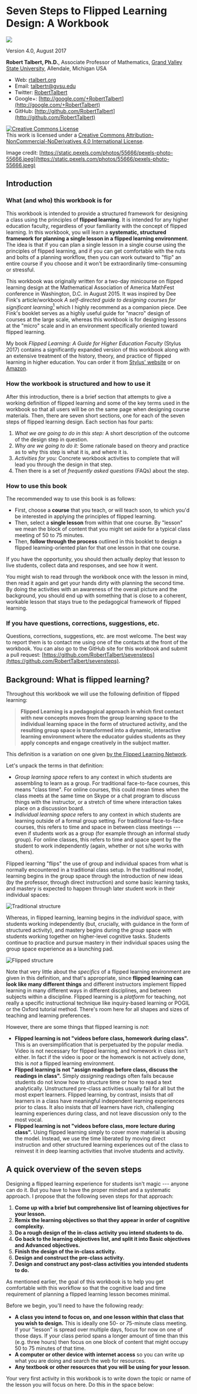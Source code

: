 # Seven Steps to Flipped Learning Design: A Workbook

![](pexels-photo-55666.jpeg)

Version 4.0, August 2017

__Robert Talbert, Ph.D.__, Associate Professor of Mathematics, [Grand Valley State University](http://gvsu.edu), Allendale, Michigan USA

+ Web: [rtalbert.org](http://rtalbert.org)
+ Email: [talbertr@gvsu.edu](mailto:talbertr@gvsu.edu)
+ Twitter: [RobertTalbert](http://twitter.com/RobertTalbert)
+ Google+: [http://google.com/+RobertTalbert](http://google.com/+RobertTalbert)
+ GitHub: [http://github.com/RobertTalbert](http://github.com/RobertTalbert)

<a rel="license" href="http://creativecommons.org/licenses/by-nc-nd/4.0/"><img alt="Creative Commons License" style="border-width:0" src="https://i.creativecommons.org/l/by-nc-nd/4.0/88x31.png" /></a><br />This work is licensed under a <a rel="license" href="http://creativecommons.org/licenses/by-nc-nd/4.0/">Creative Commons Attribution-NonCommercial-NoDerivatives 4.0 International License</a>.

Image credit: [https://static.pexels.com/photos/55666/pexels-photo-55666.jpeg](https://static.pexels.com/photos/55666/pexels-photo-55666.jpeg)

## Introduction 

### What (and who) this workbook is for

This workbook is intended to provide a structured framework for designing a class using the principles of __flipped learning__. It is intended for any higher education faculty, regardless of your familiarity with the concept of flipped learning. In this workbook, you will learn a __systematic, structured framework for planning a single lesson in a flipped learning environment__. The idea is that if you can plan a single lesson in a single course using the principles of flipped learning, and if you can get comfortable with the nuts and bolts of a planning workflow, then you can work outward to "flip" an entire course if you choose and it won't be extraordinarily time-consuming or stressful. 

This workbook was originally written for a two-day minicourse on flipped learning design at the Mathematical Association of America MathFest conference in Washington, D.C. in August 2015. It was inspired by Dee Fink's article/workbook _A self-directed guide to designing courses for significant learning_[^ref2] which I highly recommend as a companion piece. Dee Fink's booklet serves as a highly useful guide for "macro" design of courses at the large scale, whereas this workbook is for designing lessons at the "micro" scale and in an environment specifically oriented toward flipped learning.

My book _Flipped Learning: A Guide for Higher Education Faculty_ (Stylus 2017) contains a significantly expanded version of this workbook along with an extensive treatment of the history, theory, and practice of flipped learning in higher education. You can order it from [Stylus' website](https://sty.presswarehouse.com/Books/BookDetail.aspx?productID=468277) or on [Amazon](http://a.co/hrqEnMy).  

### How the workbook is structured and how to use it

After this introduction, there is a brief section that attempts to give a working definition of flipped learning and some of the key terms used in the workbook so that all users will be on the same page when designing course materials. Then, there are seven short sections, one for each of the seven steps of flipped learning design. Each section has four parts: 

1. _What we are going to do in this step:_ A short description of the outcome of the design step in question. 
2. _Why are we going to do it:_ Some rationale based on theory and practice as to why this step is what it is, and where it is. 
3. _Activities for you:_ Concrete workbook activities to complete that will lead you through the design in that step. 
4. Then there is a set of _frequently asked questions_ (FAQs) about the step. 

### How to use this book

The recommended way to use this book is as follows:

+ First, choose a **course** that you teach, or will teach soon, to which you'd be interested in applying the principles of flipped learning. 
+ Then, select a **single lesson** from within that one course. By "lesson" we mean the block of content that you might set aside for a typical class meeting of 50 to 75 minutes. 
+ Then, **follow through the process** outlined in this booklet to design a flipped learning-oriented plan for that one lesson in that one course.

If you have the opportunity, you should then actually deploy that lesson to live students, collect data and responses, and see how it went. 

You might wish to read through the workbook once with the lesson in mind, then read it again and get your hands dirty with planning the second time. By doing the activities with an awareness of the overall picture and the background, you should end up with something that is close to a coherent, workable lesson that stays true to the pedagogical framework of flipped learning.

### If you have questions, corrections, suggestions, etc. 

Questions, corrections, suggestions, etc. are most welcome. The best way to report them is to contact me using one of the contacts at the front of the workbook. You can also go to the GitHub site for this workbook and submit a pull request: [https://github.com/RobertTalbert/sevensteps](https://github.com/RobertTalbert/sevensteps). 

## Background: What is flipped learning?

Throughout this workbook we will use the following definition of flipped learning:

>__Flipped Learning is a pedagogical approach in which first contact with new concepts moves from the group learning space to the individual learning space in the form of structured activity, and the resulting group space is transformed into a dynamic, interactive learning environment where the educator guides students as they apply concepts and engage creatively in the subject matter.__

This definition is a variation on one given [by the Flipped Learning Network](http://flippedlearning.org/definition-of-flipped-learning/).

Let's unpack the terms in that definition: 

+ _Group learning space_ refers to any context in which students are assembling to learn as a group. For traditional face-to-face courses, this means "class time". For online courses, this could mean times when the class meets at the same time on Skype or a chat program to discuss things with the instructor, or a stretch of time where interaction takes place on a discussion board. 
+ _Individual learning space_ refers to any context in which students are learning outside of a formal group setting. For traditional face-to-face courses, this refers to time and space in between class meetings --- even if students work as a group (for example through an informal study group). For online classes, this refers to time and space spent by the student to work independently (again, whether or not s/he works with others). 

Flipped learning "flips" the use of group and individual spaces from what is normally encountered in a traditional class setup. In the traditional model, learning begins in the group space through the introduction of new ideas (by the professor, through direct instruction) and some basic learning tasks, and mastery is expected to happen through later student work in their individual spaces: 

![Traditional structure](tradspace.jpeg)

Whereas, in flipped learning, learning begins in the _individual_ space, with students working independently (but, crucially, with guidance in the form of structured activity), and mastery begins during the _group_ space with students working together on higher-level cognitive tasks. Students continue to practice and pursue mastery in their individual spaces using the group space experience as a launching pad. 


![Flipped structure](flipspace.png)

Note that very little about the _specifics_ of a flipped learning environment are given in this definition, and that's appropriate, since __flipped learning can look like many different things__ and different instructors implement flipped learning in many different ways in different disciplines, and between subjects within a discipline. Flipped learning is a _platform_ for teaching, not really a specific instructional technique like inquiry-based learning or POGIL or the Oxford tutorial method. There's room here for all shapes and sizes of teaching and learning preferences.

However, there are some things that flipped learning is _not_: 

+ **Flipped learning is not "videos before class, homework during class".** This is an oversimplification that is perpetuated by the popular media. Video is not necessary for flipped learning, and homework in class isn't either. In fact if the video is poor or the homework is not actively done, this is _not_ a flipped learning environment.
+ **Flipped learning is not "assign readings before class, discuss the readings in class".** Simply _assigning_ readings often fails because students do not know how to structure time or how to read a text analytically. Unstructured pre-class activities usually fail for all but the most expert learners. Flipped learning, by contrast, insists that _all_ learners in a class have meaningful independent learning experiences prior to class. It also insists that _all_ learners have rich, challenging learning experiences during class, and not leave discussion only to the most vocal.
+ **Flipped learning is not "videos before class, more lecture during class".** Using flipped learning simply to cover more material is abusing the model. Instead, we use the time liberated by moving direct instruction and other structured learning experiences out of the class to reinvest it in deep learning activities that involve students and activity.

## A quick overview of the seven steps

Designing a flipped learning experience for students isn't magic --- anyone can do it. But you have to have the proper mindset and a systematic approach. I propose that the following seven steps for that approach: 

1. __Come up with a brief but comprehensive list of learning objectives for your lesson.__
2. __Remix the learning objectives so that they appear in order of cognitive complexity.__
3. __Do a rough design of the in-class activity you intend students to do.__
4. __Go back to the learning objectives list, and split it into Basic objectives and Advanced objectives.__
5. __Finish the design of the in-class activity.__
6. __Design and construct the pre-class activity.__
7. __Design and construct any post-class activities you intended students to do.__

As mentioned earlier, the goal of this workbook is to help you get comfortable with this workflow so that the cognitive load and time requirement of planning a flipped learning lesson becomes minimal. 

Before we begin, you'll need to have the following ready:

+ __A class you intend to focus on, and one lesson within that class that you wish to design.__ This is ideally one 50- or 75-minute class meeting. If your "lesson" is spread over multiple days, focus for now on one of those days. If your class period spans a longer amount of time than this (e.g. three hours) then focus on one block of content that might occupy 50 to 75 minutes of that time.
+ __A computer or other device with internet access__ so you can write up what you are doing and search the web for resources.
+ __Any textbook or other resources that you will be using for your lesson__.

Your very first activity in this workbook is to write down the topic or name of the lesson you will focus on here. Do this in the space below: 

<br></br>
<br></br>
<br></br>
<br></br>
<br></br>

-----

## Step 1: Come up with learning objectives

### What we are going to do in this step

In this step, we are going to __create a list of concrete, measurable learning objectives__ for the lesson that you have chosen. 

### Why are we going to do it

When designing either a course or a single lesson or even a single activity, we have to ask: _What are students supposed to learn, and what (in my, the instructor's professional opinion) constitutes acceptable evidence that they have learned it?_ The reason for doing so is simply common sense --- both you and your students have a much easier time hitting a target that you can see than one you cannot see. 

The answers to these questions are summarized in what we call _learning objectives_. Learning objectives vary in their specificity depending on the context; they tend to be broad and sweeping when designing a course and more specific the more we "zoom in" on the course. In the context of this workbook, where we are zooming in on a single lesson, we want learning objectives that are:

+ __Unambiguous__. Each learning objective should be specific, easy to understand, and --- especially --- something the student can use later as a yardstick to measure their own understanding. 
+ __Concrete__. Objectives should only refer to actions we can actually measure, rather than internal states of mind or other non-measurable things. As a consequence, _words like "Know" or "Understand" or "Appreciate" should not be part of a lesson-level learning objective_. Obviously we want students to know, understand, and appreciate the main ideas of the lesson. But, how will you know if a student is doing so? The _actions_ they perform that tells you so are the real learning objectives. 
+ __Comprehensive__. Everything of importance in the lesson should be addressed either by a learning objectives or a combination of them. 
+ __Minimal__. While being comprehensive, learning objectives should not contain needless redundancies. 

Once we write learning objectives for the lesson, we are going to _share them with the students in the course_ because the learning objectives are primarily for the students' benefit. They help students know what they are supposed to be learning and how to know when they have learned it. And we instructors, too, get a set of criteria that we can use to assess student learning that is fair, objective, and standard for all students. 

We are not saying here that every possible desired outcome of a course can be reduced to a combination of task-oriented learning objectives on a short list. For example, I want students in my mathematics courses to become fluent and comfortable with the concept of abstraction. That's a good _course_-level objective. But on the micro scale, zooming into a single lesson, I have to think about specific tasks that students can perform, and which are measureable so that I can assess them, that move students incrementally toward that goal. That's what we're talking about in Step 1. 

**Example:** Suppose we're planning out a lesson in algebra focusing on the quadratic formula. By drawing upon my expertise as an instructor and maybe by scanning my textbook's section on this lesson, here is a possible list of learning objectives: 

+ Use the quadratic formula to find the roots of a second-degree polynomial.
+ Apply the quadratic formula to solve a real-world problem.
+ State the quadratic formula.
+ State the conditions under which a second-degree polynomial will have two real roots, one repeated root, or two complex roots.

Notice that each objective is unambiguous (the terms might be new but the task is straightforward) and concrete. 

### Activities for you

__Decide on a list of 3--8 learning objectives that meet the above criteria, and write them out.__ Remember to use action verbs; write clearly (because the student is the audience here); and make them comprehensive and yet minimal. You may need to make choices about what material to cover and what to leave out. Write those in a list in the space below. __Just list these in the order in which they appear, or the order in which they occurred to you.__ 

If you need more space, or have more than 8 objectives, just put them on a separate page.

1. Objective: <br><br>

2. Objective: <br><br>

3. Objective: <br><br>

4. Objective: <br><br>

5. Objective: <br><br>

6. Objective: <br><br>

7. Objective: <br><br>

8. Objective: <br><br>

### FAQ's about Step 1

__Q:__ How do I decide on the learning objectives for my lesson?

__A:__ Use your own judgment as a professional as to what students should be able to do, with skill and fluency, once the lesson is over. If you are having difficulty coming up with these, one hack is to look at your textbook if you are using one. Ask yourself: _What seem to be the most common tasks that the textbook seems to highlight, in the examples and exercises and so on?_ Textbooks aren't perfect but you can often reverse-engineer learning objectives from them if they are reasonably well-written. 

__Q:__ I can't seem to get away from the verbs "know" and "understand". How do I move beyond these words? 

__A:__ It's OK to _start_ with "know", "understand", "appreciate", etc. as learning objectives as long as we get more specific. To drill down into the specifics, ask yourself: What do I mean by "know" (or "understand", etc.) and what evidence will students show me that convinces me that they "know" ("understand", etc.) that material? For example, suppose in my algebra lesson I wanted students to "know the quadratic formula". What do I mean by "know"? I could mean "state from memory"; or I could mean "explain the parts"; or I could mean "give conditions when the formula should be used and when it should not be used"; or I could mean "derive the formula from scratch"; or I could mean "apply it to a real world situation". All of these things could reasonably be interpreted as "knowing" the quadratic formula. Which one(s) do I mean? First of all, decide this for your lesson. 

Then once you have decided, you are already more specific and it may be the case that no further wordsmithing is needed. For example I do want students to state the quadratic formula from memory, and I want them to apply it to real world situations. Well, there are the objectives: "State the quadratic formula from memory", and "Apply the quadratic formula to real-world problems". Depending on my situation I might want to add some more to these, but as learning objectives these stand up pretty well. 

---

## Step 2: Remix the learning objectives in order of complexity


### What we are going to do in this step

In this step, we are going to __take the learning objective list from Step 1 and reorder it according to the cognitive complexity of the tasks from simplest to hardest__. 

### Why are we going to do it

Not all learning objectives in a lesson are created equal. Some are very simple: stating definitions of terms, recalling key dates and facts, identifying parts of the body or parts of a painting. Some are much more complex: analyzing a poem for structure, critiquing an argument, creating a model. __In flipped learning, we want students to engage with new concepts independently in their individual spaces but we do not expect students to master all the learning objectives on their own__. 

We don't expect students to "teach themselves the material" --- not all of it, anyway. But we do insist that students learn the _basic_ material, the stuff that can certainly be acquired through guided, structured independent work. In order to do this, both we and our students have to have a sense of which objectives are simple and which ones aren't. That's probably easy for us, but not so easy for students, who typically have little to no experience in judging the complexity of a learning task from its description. 

A useful framework for thinking about complexity of learning tasks is __Bloom's Taxonomy__ ([^ref-bloom] and revised/updated in [^ref-bloomupdate]). Bloom's Taxonomy is often depicted as a pyramid:

![Bloom's Taxonomy](vandycft-bloom.jpg)

Categories of cognitive tasks that are lower on the pyramid are considered to be less cognitively complex, and the complexity increases as we move up the pyramid. Note the action verbs in each level --- very useful for fleshing out learning objectives. Here is a 3D depiction of Bloom's Taxonomy made by Rex Heer at Iowa State University that splits student learning activities into two dimensions (Knowledge and Cognitive Processes) and then vertically by complexity level:

![3D Bloom's Taxonomy](iowast-bloom.png)

We want to use Bloom's Taxonomy or something like it to put our learning objective list in order. 

**Example:** Remember the learning objectives from the quadratic formula lesson: 

+ Use the quadratic formula to find the roots of a second-degree polynomial.
+ Apply the quadratic formula to solve a real-world problem.
+ State the quadratic formula.
+ State the conditions under which a second-degree polynomial will have two real roots, one repeated root, or two complex roots.

These were written down in no particular order other than the order in which I thought of them, and the last one might have been tacked on after skimming the textbook. The first objective is about applying the basic formula to do a rote, mechanical computation. So this is an _Apply_ task. The second objective is also an _Apply_ task, but since it involved application to a real world problem and not just a mathematical expression in isolation, it's a little more complex than the second objective. The third objective is pretty clearly a _Remember_ task. Finally the fourth objective seems to be the most complex one, asking learners to _Analyze_ a situation and draw general conclusions.

So, using a combination of our professional judgment and Bloom's Taxonomy, I would probably re-order the learning objectives as follows:

+ State the quadratic formula.
+ Use the quadratic formula to find the roots of a second-degree polynomial.
+ Apply the quadratic formula to solve a real-world problem.
+ State the conditions under which a second-degree polynomial will have two real roots, one repeated root, or two complex roots.

### Activities for you

Using one (or more) of the Bloom's Taxonomy visualizations, take the list of learning objectives that you wrote in Step 1 and reorder the items in the list in order from __least complex__ to __most complex__. It's OK if you feel like there is more than one way to do this; you are probably right. Some professional judgment will be necessary here.

1. Objective: <br><br>

2. Objective: <br><br>

3. Objective: <br><br>

4. Objective: <br><br>

5. Objective: <br><br>

6. Objective: <br><br>

7. Objective: <br><br>

8. Objective: <br><br>

### FAQ's about Step 2 

__Q:__ Does every lesson I plan need to have an instance from each of the six levels of the pyramid? For example, is it OK to have a lesson made entirely of "Knowledge" tasks?

__A:__ Not necessarily. For example, there are courses in the health sciences for pre-medical and pre-nursing students that are entirely focused on medical terminology. You might expect to see a lot of _Remember_ tasks in such a course and not too many _Evaluate_ tasks. Conversely some courses, for example capstone courses in a major or service-learning courses, may have very few low-level tasks and focus instead mostly on higher-level tasks. However: If you find yourself giving only low-level tasks, consider ways to introduce higher-level tasks in your course design.


---

## Step 3: Outline the group space activity 

### What we are going to do in this step

In this step, we are going to __outline the main activity or activities that students will do in the group space__. 

### Why are we going to do it

Although conversations about flipped learning often focus on what students do before class and the videos they watch (more on that later), __the real purpose of flipped learning is on what students do during class__ (in their group space). We want to focus valuable class time --- when students and instructor are together and can help each other --- on tasks that are rigorous, creative, and challenging and therefore benefit the most from being together. _Those activities usually involve the items that are now in the bottom half of your remixed list of learning objectives_. That's why we are going to put the design of the in-class experience next, at the heart of the design process, and wait until later to think about what students do prior to this. 

So, in this step you need to think about activities that your students can do in class that address the hardest elements of your learning objective list. This may be just a single objective! But if that one objective is so problematic that your student need to spend 45-50 minutes of laser-like focus on it, then so be it. (College students rarely have a sense of how to focus on one thing for an extended period of time, so flipped learning design is helping them acquire and master this skill.)

**Example:** Back to the lesson on the quadratic formula, here was the ordered list of learning objectives: 

+ State the quadratic formula.
+ Use the quadratic formula to find the roots of a second-degree polynomial.
+ State the conditions under which a second-degree polynomial will have two real roots, one repeated root, or two complex roots.
+ Apply the quadratic formula to solve a real-world problem.

With those objectives in mind, here's what I would brainstorm as far as a plan for a 50-minute class session:

+ __First 10 minutes:__ Open Q&A on anything from the pre-class activity. (I haven't determined what that's going to cover yet; but I want to budget time for questions.)
+ __Next 25 minutes:__ An activity structured as follows. First, there's a warm-up question that asks them to write out the quadratic formula and then find the roots of two second-degree polynomials. Second, a question that involves some real-world situation in which we want to acquire some information that needs the quadratic formula. (A classic one is to give a projectile's equation of motion and determine the time at which the projectile will hit the ground.) Third, a question about determining when the roots of a polynomial are real or complex (to touch on the third objective).
+ __Last 10 minutes:__ Some time for debriefing and then a one-minute paper to wrap things up.

There are 5 minutes missing from this outline to give some built-in slack time for the actual class. Again: This is just an outline and there are pieces missing (especially, how I will assess whether students are learning during this activity). 

### Activities for you

Answer each of the following:

+ What are the __main objectives to address from your list of learning objectives during in-class work?__ This should come from the bottom of the list of learning objectives --- the most complex items they need to learn, from which students will benefit by working together and with you present as the instructor to help on the spot.

<br><br><br><br><br><br>

+ Generally speaking, what are you going to have students _do_ in class to show you how well they are mastering those learning objectives you just listed? 

<br><br><br><br><br><br>

+ In your best professional judgment, about how long will this take? (_Recommendation_: __If your in-class activity is taking up more than 70% of your contact time (e.g. 35 out of 50 minutes), it needs to be shortened.__ Can some of it be done prior to class? Can some of it be moved to post-class? Can you give a simpler activity that still engages students at a high level?)

<br><br><br><br><br><br>

+ What _other_ activities do you want students to do in class? How long will they take? When are they going to happen during the meeting? (Also: Are all of these necessary or useful enough to justify spending class time on them?)

<br><br><br><br><br><br><br>

### FAQ's about Step 3

__Q:__ What if students show up to class unprepared for the group space activity that I am designing? 

__A:__ This is an important question. We'll get to that later. For now, assume that they will be prepared. 

__Q:__ _What are some ways I can free up even more time in my class for active learning?_

__A:__ Suggestions:

+ __Don't give course announcements in class.__ Make class announcements via email or your course's LMS instead. Or, put up a slide before class starts (and at the end) with all the announcements for the day and make the slide available online. This way students will have a record of the announcement, and no class time is taken up. Insist to students that it is their responsibility to handle information flow.
+ __Don't hand back papers in class.__ Try handing back papers prior to class time, or by appointment in office hours. I recently realized that if I spent 10 seconds per student in a class of 30 students handing back papers, that I've spent 5 minutes transferring pieces of paper. How many times have you wished you had 5 more minutes to finish an activity?
+ __Don't use paper at all.__ Have students type up their work, or write it up neatly and then scan it to a PDF, then have them submit work via Dropbox or your LMS or a single-purpose GMail account.



---

## Step 4: Split up the list of learning objectives


### What we are going to do in this step

In this step, we will __return to our ordered list of learning objectives and split it into two lists: Basic Objectives and Advanced Objectives__. 

### Why are we going to do it

We now have a list of learning objectives that's ordered by cognitive complexity, and a sense of what is going to happen in class. Now we move _backwards_ and look again at the objectives. The list of learning objectives shows all the tasks that students should be able to do in order to provide evidence os mastery -- _eventually_. The _timing_ of student work on these matters, however. We don't need or expect students to show they've mastered _every_ learning objective _prior_ to coming to class; that's unrealistic, and if it were the case then there wouldn't be much of a need for a class.

So in this step we are going to do students a favor and specify __what they need to be able to do before arriving at class__, and __what they will focus on doing during and after class__. We do this by simply splitting the list of learning objectives in two -- drawing a line that separates the pre-class objectives from the in-class objectives. 

Where this line is to be drawn is a function of your professional judgment. Look at your ordered list of learning objectives and ask two questions:

1. _What single item on my learning objectives list is the most advanced task I can reasonably expect a student to be fluent with, through independent study?_
2. _What single item on my learning objectives list is the least advanced task that I plan on having students address through their active work in class?_

By answering these questions, you'll discover a line of demarcation. On one side of the line are learning objectives that are simple enough that students can gain basic fluency on their own through structured activity. On the other side of the line are learning objectives that are advanced enough that students _might_ be able to pick up basic fluency on their own, but they will need to do active work with other students in class to really begin to "get it".

![Split list of learning objectives](splitlist.png)

In this step, you find that line for your lesson and then draw it. This splits your list into two: __Basic objectives__ and __Advanced objectives__.

**Example:** Going back to the example from a hypothetical algebra class, we had this ordered list of objectives:

+ State the quadratic formula.
+ Use the quadratic formula to find the roots of a second-degree polynomial.
+ State the conditions under which a second-degree polynomial will have two real roots, one repeated root, or two complex roots.
+ Apply the quadratic formula to solve a real-world problem.

For me, my line of demarcation between Basic (students can learn these things in individual space with structured activities) and Advanced (students will work on these in group space) is between the second and third objectives: 

+ __Basic objectives:__
    * State the quadratic formula.
    * Use the quadratic formula to find the roots of a second-degree polynomial.
+ __Advanced objectives:__
    * State the conditions under which a second-degree polynomial will have two real roots, one repeated root, or two complex roots.
    * Apply the quadratic formula to solve a real-world problem.

I feel as a professional that memorizing the quadratic formula and learning to use it on rote, no-context mechanical problems is something that is simple enough that students can and should learn then independently by studying a text or video or both. Neither of these tasks _needs_ class time. The other two, however, I'm less certain that _every_ student could learn those skills independently. So those two will be the focus of the group space activities; and the two basic objectives are just enough to "launch" that group space activity, which remember we outlined in the previous step, and set students up for productive work on it. 

### Activities for you

Copy your ordered list of learning obejctives from Step 2 and draw a line that demarcates Basic Objectives from Advanced Objectives. __Ask yourself__: Why am I drawing the line here?

1. Objective: <br><br>

2. Objective: <br><br>

3. Objective: <br><br>

4. Objective: <br><br>

5. Objective: <br><br>

6. Objective: <br><br>

7. Objective: <br><br>

8. Objective: <br><br>


### FAQ's about Step 4

__Q:__ _What if I change my mind about where I want the line to go?_

__A:__ This is OK. Even in the example with my algebra class, where the line goes is dependent on the particular group of students I'm working with; the line for a class in one semester could be different for a class in another semester. Doing flipped learning does require careful sensitivity to the abilities and needs of individual students and this feeds into the design process. Fortunately, flipped learning also allows you to form personal relationships with each student and talk to each one every day, so this is easier than in a traditionally-structured course.

__Q:__ _What if my line is at the very top of the list --- that is,_ NONE _of my objectives are simple enough to leave to students prior to class?_

__A:__ Then you need to break down your learning objectives further and identify low-level tasks that you are taking for granted. For example in the algebra class, suppose I only wrote down the last two objectives (which I moved into the "Advanced" list). Thinking carefully about those objectives, I may realize that of course, students should be able to use the quadratic formula in a basic way first --- but that's such a low-level assumption that although it's necessary, it didn't occur to me. So I make this as a new objective and put it in the basic list. Same for stating the quadratic formula. Another possibility is that you may be underestimating your students' abilities to learn things on their own, or assuming they won't do the pre-class work. Try not to go down that road.


---

## Step 5: Finish making the group space activity


### What we are going to do in this step

In this step, we will __finish the details of the group space activities we outlined in Step 3__. 

### Why are we going to do it

The "why" here is obviously because we haven't actually finished the group space activity yet. The goal here is to end this step with a finished product, ready to be deployed in class (or online if you are teaching an online or hybrid course). Whether that's a handout, a lab setup, discussion, etc. is up to you. The activities below will help you do this right. 


### Activities for you

Write out answers to the following: 

+ Is the main activity aligned with the Advanced Learning Objectives?

<br><br><br><br>

+ Are there parts of the main in-class activity that seem too simple (i.e. would fit better in pre-class activities), too advanced (i.e. would be better done after class), or redundant in a non-productive way?

<br><br><br><br>

+ Are the activities in your main activity substantive, challenging, appropriately pitched to the audience?

<br><br><br><br>

+ How will you assess student progress as they learn during this activity? 

<br><br><br><br>

+ Do the other activities for your class session (entrance quizzes, exit tickets, etc.) make sense in the overall context of the class session? Do they take up too much time?

<br><br><br><br>

After answering the questions above, make out a rough timetable for what will happen and when during your class session below.

<br><br><br><br><br><br><br>




### FAQ's about Step 5

__Q:__ Does every Advanced objective need to be covered in my group space activity? 

__A:__ Not necessarily. Sometimes there are Advanced objectives that are _so_ Advanced that only a reasonable start on them can possibly be done in class. For example, an objective that requires creating something (a model, a project, a poster, a novella, etc.) requires more time and space than a typical class meeting allows. In that case, the objective is best suited for post-class activity (Step 7). But, you can often get students _started_ on those objectives through group space work. In fact most very-high-level objectives are rooted in lower-level (but also Advanced) objectives, which can be the focus of group space. 



---

## Step 6: Design the Guided Practice for pre-class work


### What we are going to do in this step

In this step, we will __write up the activity that students will do in their individual space to prepare for the group space activity__. The model presented here is called _Guided Practice_. 

### Why are we going to do it

Although the heart of flipped learning is its focus on the group space, its distinguishing characteristic is its use of the individual space. Many courses _say_ they want students to get meaningful work done prior to class, but flipped learning environments _insist_ on it --- indeed they _depend_ on it. So clearly we need to design the individual space or pre-class activity now, and to do so with care. 

This is the appropriate step for this, too, because it's hard to create a good pre-class activity until you have a good idea of what the learning objectives are and what you will have students doing in class. The pre-class activity should be _just enough to set students up for success in the group space_. Now that we have a group space activity, we're ready to go. 

You have probably asked at some point in this process, _What if students don't come prepared for class?_ Let's counter that with another question: _Why wouldn't a student prepare for class?_ There are many answers to this question but they all hinge on a single idea: motivation. Simply put, if students _want_ to prepare for class, then for the most part, they'll do it. So, what makes students _want_ to complete an activity? It's usually a combination of the following:

+ __The activity is simple.__ The activity has an easily-understood structure and the student work required is straightforward and is perceived as "doable". 
+ __The activity is minimal.__ The activity does not ask students to do more than is necessary and keeps the extraneous cognitive load to a minimum. 
+ __The activity is engaging.__ The work students are asked to do should spark their interest and encourage them to complete it.
+ __The activity has clear value.__ The activity is not just busy work but is perceived as being essential for further understanding. 
+ __The activity is failure-tolerant.__ The activity should be relatively forgiving, even welcoming, of initial mistakes. Mistakes and errors should not be a source of stress. Rather, they should be collected and used as learning data.

One method for constructing individual space activities that I've used for several years is called _Guided Practice_. The name suggests that the activity is _practice_ on essential ideas, with _guidance_ in the form of structured exercises -- and that students are not being thrown into the deep end of the pool, left to their own devices to learn difficult material without help.

A Guided Practice activity consists of five parts: 

1. __Overview__. This is a short, one-paragraph overview of the material students are about to encounter, with an emphasis on how it connects to other things they have learned. 
2. __Learning objectives__. Here we simply reproduce the split list of learning objectives, clearly labeled "Basic" and "Advanced" so students will know, that we created in Step 4. This way, students will know exactly what is expected of them in the Guided Practice activity (by reading the Basic list) and in the lesson as a whole (by reading the Advanced list). 
3. __Resources for learning__. This consists of a recommended "playlist" of items that will help students engage with the basic learning objectives productively and set themselves up for success in the exercises that are coming up. Here we list any text, video, multimedia, or other resources that would be helpful for these tasks. 
4. __Exercises__. This section is the main area of activity for students. It consists of a small list of exercises that will instantiate the Basic learning objectives -- giving students the "practice" part of Guided Practice.
5. __Instructions for submitting work__. In the final section we give clear instructions on how to submit work. 

Below are links to some actual Guided Practice assignments I have given in two of my own courses. There are technical terms in these that you can simply ignore, and focus on the structure: 

+ [Additive and multiplicative counting principles](https://drive.google.com/open?id=0B3oyKFhpi58RMGZkRHVKRXJ5RGc)
+ [Propositional logic and truth tables](https://drive.google.com/open?id=0B3oyKFhpi58RazhXUDc4M2ZyN2M)
+ [Proof by mathematical induction](https://drive.google.com/open?id=0B3oyKFhpi58RQzBFUEJ0YmtPRkk)
+ [Spanning trees for weighted graphs](https://drive.google.com/open?id=0B3oyKFhpi58RWUpiRVNwZlpoMWc)

Notice that Guided Practice activities are very simple to make up if you have been following the steps in this workbook. In fact, you already have the Learning Objectives lists written out; and it should be straightforward to write an Overview for the lesson. The work yet to be done is to generate a list of learning resources, write the exercises, and decide how you want students to turn in their work. Some thoughts on these tasks: 

+ Ideally, learning resources should be a mix of media --- video _and_ text _and_ websites, etc. and students should be allowed to use whatever they want that will help them learn. There is no need to "make sure students have watched the videos". Just give resources, perhaps mark a few as ones that all students should use, and then let students choose. 
+ IMPORTANT: _Videos are not necessary for a successful flipped learning experience._ A common misconception is that video is an essential part of flipping, but this is neither historically the case nor is it true today. The first instances of flipped learning in the university were in the early 2000's, predating YouTube by at least five years, and videos were either not made at all or else only recommended and not required[^ref-videohistory].  [I've written more about this on my blog](http://rtalbert.org/flipped-learning-without-video/). 
+ In many ways the exercises are the most important part of the Guided Practice --- not the videos or other resources. Take care to write a small number of good ones that collect good learning data, rather than a large number that are redundant or poorly made. 
+ You don't need to "make sure students watch the videos" because the only thing that matters in the end is whether they have gained fluency with the Basic objectives and prepared for in-class work, and Guided Practice already has a means for determining this: The exercises. The means by which students learn how to work the exercises is secondary. 
+ Don't make Guided Practice activities, or whatever variation you use for pre-class work, too long. Stick to the ideal of 2-3 hours outside of class for each hour in class as a guide. For example, I try to keep the Guided Practice for a single 50-minute lesson to the level that an average student working with reasonable efficiency should take no more than 100 minutes on it, including watching video if my Guided Practice has video to watch. The first few times you do this, make sure to ask students how long it took them; shorten subsequent Guided Practices down if it's too long.
+ Student work on pre-class assignments should be collected before class if possible so that the instructor knows what students know before the in-class activities begin. Electronic methods of submission are probably the best way to do this. For example, my Guided Practice examples use Google Forms. 

Finally, a word about grading Guided Practice. I recommend that __Guided Practice assignments should be graded on a Pass/Fail rubric, on the basis of completeness, effort, and timeliness only.__ In my examples above, Guided Practice is graded "Satisfactory" or "Unsatisfactory", with "Satisfactory" given if if the work is turned in on time (11:59pm of the evening before the class meeting) and each exercise on the assignment shows evidence of a good-faith effort to be right. "Unsatisfactory" is given if the work is late, if there is a question left blank, or if a response is an obvious random guess. This makes the assignment more failure-tolerant because students just have to _complete_ the assignment to get full credit, and it's a lot easier to grade.


### Activities for you

Do all these in a seperate document that you will eventually give to students as an assignment. 

1. Write out an overview for your lesson; or give a mind map or similar means of introducing the new material and connecting it to previously-learned materials.
2. Copy the split lists of learning objects you made in Step 4.
3. Gather any text, video, or other resources for learning that you can find or make and include this as a list in your document. Remember not to make this too long; and encourage students to add resources that they find and exercise choice in what resources they use.
4. Write up a short list of exercises -- "low hanging fruit" that students can do that will lead them through successful engagement with the Basic learning objectives.
5. Determine how students will submit their work, and give clear instructions on how to do this. If you have time, actually make up the form for submitting work and include a link to it.



### FAQ's about Step 6

__Q:__ OK, can we now talk about what happens if students don't do their pre-class work? 

__A:__ Sure, but there are really two questions here: (1) What do I do if students don't do their pre-class work? And (2) How do I prevent this from happening? 

For this workbook we'll only briefly address the second of these questions. The first one is also important but in this workbook we don't want to lose focus on _course design_, and course design is one way to answer the question about how to prevent unpreparedness. It is something under our control and is a more positive and proactive stance to take. For a complete set of recommendations on both the _first_ question, please see my book _Flipped Learning: A Guide for Higher Education Faculty_, especially Chapter 6.

Let's go back to _motivation_. If students _want_ to complete the Guided Practice, generally speaking they will. So our goal is to create an assignment they want to finish. 

The _structure_ of the individual space activity is the key to this motivation. If the activity is minimal, simple, engaging, valuable, and failure-tolerant then students are more likely to complete it than otherwise. The Guided Practice model is built with this in mind. The overview and split list of Learning Objectives provides simplicity and clarity. The list of resources provides handholds for students to use, so it's engaging and doable. The exercises (if well made) are valuable, engaging, and simple. And the grading process I mentioned --- Pass/Fail on the basis of completeness and effort --- makes it failure-tolerant. 

Since I started structuring pre-class assignments in this way, I have typically seen 85% to 95% of my students earn a Pass grade on every Guided Practice assignment. Getting students to do the pre-class work simply has not been a problem. This doesn't mean that every students masters the Basic learning objectives or is totally prepared for in-class work. But the students who complete the work, which again is consistently almost all of them, know enough to be able to at least work productively with others who may understand more. I truly believe that, even if you do not adopt the Guided Practice template, if you structure the pre-class activity well and make it something students _want_ to complete, I believe they will, for the most part. 


---

## Step 7: Write up post-class activities


### What we are going to do in this step

In this step, we will __design any activities that are intended to take place after the group space activity from Steps 3 and 5 is over__. 

### Why are we going to do it

The work of learning the material in your lesson isn't done just because class time is over. There could be learning objectives that take significant time and space to master, more time and space than are available in a class meeting. It's completely within the definition of flipped learning to have students doing extended work, to reach the uppermost levels of Bloom's Taxonomy, through post-class work -- through any of a number of methods:

+ Students might be tasked with completing a formal write-up of their in-class work to submit later as homework.
+ Students might be given a post-class project that expands further upon the objectives done in class.
+ Students might be given a lab or service-learning assignment that applies the advanced objectives to something even higher up Bloom's Taxonomy.
+ Alternatively, students might be given more practice work that focuses on drill and mastery of the lower-level tasks on Bloom's Taxonomy.

The possibilities are extensive here.


### Activities for you

+ What advanced learning objectives from your list will need further attention after the in-class activity has been completed?

<br><br><br><br>

+ What other learning objectives (Basic or Advanced) would benefit from further practice?

<br><br><br><br>

+ What activities outside of class would provide continued engagement with the Advanced learning objectives?

<br><br><br><br>

+ What activities outside of class would provide further depth and breadth with Basic learning objectives?

<br><br><br><br>


+ Now make a list of activities to assign for post-class work. Estimate the time required for the average student to complete these activities.


<br><br><br><br>
<br><br><br><br>



+ Write up the assignments you intend to give for post-class activity.

+ Looking at the time estimates for the post-class activities and the time estimates for the pre-class activities, determine whether your total time requirements for out-of-class work average out to 2-3 times the amount of time spent in class. If it's more, then think of ways to trim back the size or extent of some of your activities.

<br><br><br><br>



### FAQ's about Step 7

__Q:__ _So, Step 7 seems no different than a traditionally structured course._

__A:__ In some ways that's right. Every course regardless of structure has these extended activities that take time and space not available to us in class. The big difference here in flipped learning is that we have devoted significant class time to drilling deeply into the Advanced learning objectives, so every student has a reference point for those objectives as they move forward. For example, suppose students in our hypothetical algebra class from earlier were given a post-class assignment to go out and collect some data that have a roughly parabolic shape to them, find a formula that fits the data, and then use the quadratic formula to say something interesting about it. (Fitting a model to data would probably be an additional learning objective, or maybe this was an Advanced objective from an earlier lesson.) If a student had trouble with the math, we could say: "Remember the activity we did in class that was similar to this? How did this work, then?"

__Q:__ _Is it possible that I could_ NOT _focus class time on the most advanced objectives, and instead use a post-class activity for these and spend class time hitting sort of the "middle" of my objectives list?_

__A:__ Using class time to cover most, but not all of the advanced objectives and then saving the "most advanced" objectives for outside-class work _could_ work well for students. But, remember the point of flipped learning is to work on those most difficult tasks _while there is support readily available_. How the objectives are addressed is up to you, but do keep in mind that we want to put students in a position where they are not encountering _new_ and _advanced_ objectives when they are apart from a corresponding level of help and connection.





---

## Conclusion


This workbook is just a template for one way of designing courses for flipped learning experiences. Your mileage ay vary! What's important is that the __students are the ones who are constructing the meaning and understanding of the material, through intentional design and productive independent learning experiences that are integral to the course__. And in flipped learning, this happens __by students getting productive independent learning experiences prior to class, then engaging with difficult ideas in a safe, dynamic, and creative classroom environment focused on their needs.__

How you make this happen is up to you and is largely a matter of experience, professional judgment, and personal taste.

The research on flipped learning is showing that flipped learning environments are good for students in almost every way. Students get greater ownership over their learning and practice with lifelong learning skills. Student attainment on course content objectives, across different disciplines, is never worse than in a traditional setting and is in most cases better. Flipped environments make it easy to use the kinds of active learning techniques that are proven, through decades of research, to benefit student learning more than traditional lecture environments. All signs are pointing to flipped learning as an emerging normative practice in K-12 and higher education. We owe it to ourselves professionally, and to our students, to embrace flipped learning and build it into our teaching.


## Postscript: Some questions we did not answer in this workbook

There are many things not addressed in this workbook, but which you should think about and plan for. Some of those are addressed by the questions below. Many of these are addressed in _Flipped Learning: A Guide for Higher Education Faculty_. 

+ How are you going to deploy your materials? Through a LMS, a website, paper handouts, etc.?
+ How will you handle issues involving access to technology? (For example, will you require all students to have 24/7 access to a high speed internet connection -- and what if a student doesn't have that?)
+ What plan do you have in place if a student complains of having to "teach themselves the material"?
+ What plan do you have in place if a student complains that you "aren't teaching"? (Or, that the student is "paying tuition to have a teacher" and you are not delivering?)
+ Are you going to contact your department head and/or academic dean prior to running a flipped learning designed class?
+ Are you going to "flip" an entire class, or just part of one? If just a part, which parts -- and why not the others? Also, if you are only partially flipping, then how will you help students to adapt to the two different teaching modalities in your course?
+ Are you going to make your own content for the course? If so, will you be doing your own video, your own text, or both of these? What tools will you use? What is your plan for completing the content in a timely way?
+ If you are _not_ creating your own content, where will you look for curated content, and what will be the basis on which you decide to give a resource to students?
+ What plan do you have in place for making your flipped learning materials usable in the long term, so you don't have to rewrite them all the next time you teach the course?
+ What plan do you have for sharing your work with others, either in your department or online?
+ Are you connected in with a network of colleagues, either in person or online or both, who are also flipping the same class or the same subject? If not, have you considered using Twitter or Google+ to make those connections?


[^ref1]: Primary and secondary educators might also find this useful, but I am aiming at college and university instructors specifically. The differences in contexts and assumptions for learners in higher education versus those in K-12 education are so great that a resource for one doesn't always serve the other.
[^ref2]: Fink, L. D. (2003). A self-directed guide to designing courses for significant learning. University of Oklahoma, 35. Retrieved from http://www.bu.edu/sph/files/2011/06/selfdirected1.pdf
[^ref3]: http://www.flippedlearning.org/definition
[^ref4]: This is one reason why I prefer the term "flipped learning" over the far more popular "flipped classroom". For more, see: [http://rtalbert.org/blog/2016/what-do-we-call-this-thing](http://rtalbert.org/blog/2016/what-do-we-call-this-thing)
[^ref-bloom]: Bloom, B. S. (1956). Taxonomy of Educational Objectives. Educational and Psychological Measurement, 16, 401–405. http://doi.org/10.1177/001316445601600310
[^ref-bloomupdate]: Sosniak, Lauren A. Bloom's Taxonomy. Ed. Lorin W. Anderson. Univ. Chicago Press, 1994.
APA
[^ref-iastate]: http://www.celt.iastate.edu/teaching-resources/effective-practice/revised-blooms-taxonomy/
[^ref-bloomwheel]: https://www.flickr.com/photos/dougbelshaw/4100721032
[^ref-omp]: http://writing.berkeley.edu/wab/2-2-gone.htm
[^ref-exit]: http://www.theteachertoolkit.com/index.php/tool/exit-ticket
[^ref-mindmap]: http://www.mindmapping.com/
[^ref-videohistory]: More on this in my  book _Flipped Learning: A Guide for Higher Education Faculty_ (Stylus Publishing 2017).
[^ref-srl]: https://teal.ed.gov/tealguide/selfregulated
[^ref-lorena]: http://openedx.seas.gwu.edu/courses/GW/MAE6286/2014_fall/about
[^ref-gforms]: https://www.google.com/forms/about/
[^ref-lc]: https://www.pearsonhighered.com/products-and-services/course-content-and-digital-resources/learning-applications/learning-catalytics.html
[^ref-pe]: https://www.polleverywhere.com/
